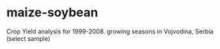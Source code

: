 # maize-soybean
Crop Yield analysis for 1999-2008. growing seasons in Vojvodina, Serbia (select sample)
